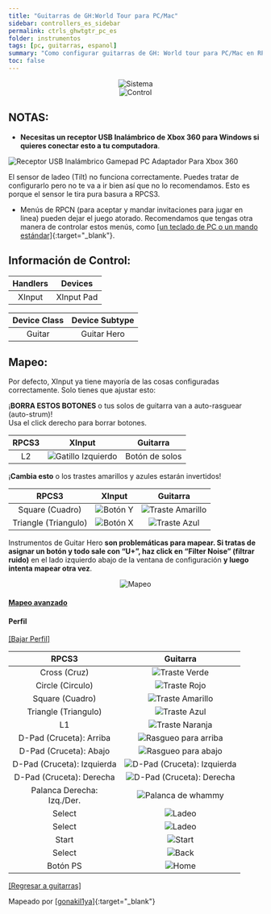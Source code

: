 ```yaml
---
title: "Guitarras de GH:World Tour para PC/Mac"
sidebar: controllers_es_sidebar
permalink: ctrls_ghwtgtr_pc_es
folder: instrumentos
tags: [pc, guitarras, espanol]
summary: "Como configurar guitarras de GH: World tour para PC/Mac en RPCS3."
toc: false
---
```


<div align="center"> <img src="https://carlmylo.github.io/docu-rpcs3/images/instruments/plat/360.png" alt="Sistema" title="Sistema"></div>

<div align="center"> <img src="https://carlmylo.github.io/docu-rpcs3/images/instruments/cont/ghgtrscontroller.png" alt="Control" title="Control"></div>

## NOTAS:

* **Necesitas un receptor USB Inalámbrico de Xbox 360 para Windows si quieres conectar esto a tu computadora**.

![Receptor USB Inalámbrico Gamepad PC Adaptador Para Xbox 360](https://carlmylo.github.io/docu-rpcs3/images/btns/ctrls/360/receiver.png "Receptor USB Inalámbrico Gamepad PC Adaptador Para Xbox 360")

El sensor de ladeo (Tilt) no funciona correctamente. Puedes tratar de configurarlo pero no te va a ir bien así que no lo recomendamos. Esto es porque el sensor le tira pura basura a RPCS3.
* Menús de RPCN (para aceptar y mandar invitaciones para jugar en linea) pueden dejar el juego atorado. Recomendamos que tengas otra manera de controlar estos menús, como [[un teclado de PC o un mando estándar]](https://carlmylo.github.io/docu-rpcs3/ctrls_pads_es){:target="_blank"}.

## Información de Control:

| Handlers | Devices |
|:------------------:|:---------------------:|
| XInput | XInput Pad |

| Device Class | Device Subtype |
|:------------------:|:---------------------:|
| Guitar | Guitar Hero |

## Mapeo:

Por defecto, XInput ya tiene mayoría de las cosas configuradas correctamente. Solo tienes que ajustar esto:

¡**BORRA ESTOS BOTONES** o tus solos de guitarra van a auto-rasguear (auto-strum)!  
Usa el click derecho para borrar botones.

| **RPCS3** | **XInput** | **Guitarra** |
|:--------:|:-----------:|:-----------:|
| L2 | ![Gatillo Izquierdo](https://carlmylo.github.io/docu-rpcs3/images/btns/ctrls/360/lt.png "Gatillo Izquierdo") | Botón de solos |

¡**Cambia esto** o los trastes amarillos y azules estarán invertidos!

| **RPCS3** | **XInput** | **Guitarra** |
|:--------:|:-----------:|:-----------:|
| Square (Cuadro) | ![Botón Y](https://carlmylo.github.io/docu-rpcs3/images/btns/ctrls/360/y.png "Botón Y") | ![Traste Amarillo](https://carlmylo.github.io/docu-rpcs3/images/btns/gtrs/yf.png "Traste Amarillo") | 
| Triangle (Triangulo) | ![Botón X](https://carlmylo.github.io/docu-rpcs3/images/btns/ctrls/360/x.png "Botón X") | ![Traste Azul](https://carlmylo.github.io/docu-rpcs3/images/btns/gtrs/bf.png "Traste Azul") |

Instrumentos de Guitar Hero **son problemáticas para mapear. Si tratas de asignar un botón y todo sale con “U+”, haz click en “Filter Noise” (filtrar ruido)** en el lado izquierdo abajo de la ventana de configuración **y luego intenta mapear otra vez**.

<div align="center"> <img src="https://carlmylo.github.io/docu-rpcs3/images/instruments/maps/gtr360ghmapping.png" alt="Mapeo" title="Mapeo"></div>

<div class="panel-group" id="accordion">
                    <div class="panel panel-default">
                        <div class="panel-heading">
                            <h4 class="panel-title">
                                <a class="noCrossRef accordion-toggle" data-toggle="collapse" data-parent="#accordion" href="#mapeo-avanzado">Mapeo avanzado</a>
                            </h4>
                        </div>
                        <div id="mapeo-avanzado" class="panel-collapse collapse noCrossRef">
                            <div class="panel-body">
<h4 id="profile">Perfil</h4>
<p><a href="https://github.com/carlmylo/docu-rpcs3/raw/gh-pages/downloads/instrument-repo/Xbox%20360%20Guitar%20Hero%20Guitar.7z" target="_blank">[Bajar Perfil]</a></p>

<table>
<thead>
<tr>
<th align="center"><strong>RPCS3</strong></th>
<th align="center"><strong>Guitarra</strong></th>
</tr>
</thead>
<tbody>
<tr>
<td align="center">Cross (Cruz)</td>
<td align="center"><img src="https://carlmylo.github.io/docu-rpcs3/images/btns/gtrs/gf.png" alt="Traste Verde" title="Traste Verde"></td>
</tr>
<tr>
<td align="center">Circle (Circulo)</td>
<td align="center"><img src="https://carlmylo.github.io/docu-rpcs3/images/btns/gtrs/rf.png" alt="Traste Rojo" title="Traste Rojo"></td>
</tr>
<tr>
<td align="center">Square (Cuadro)</td>
<td align="center"><img src="https://carlmylo.github.io/docu-rpcs3/images/btns/gtrs/yf.png" alt="Traste Amarillo" title="Traste Amarillo"></td>
</tr>
<tr>
<td align="center">Triangle (Triangulo)</td>
<td align="center"><img src="https://carlmylo.github.io/docu-rpcs3/images/btns/gtrs/bf.png" alt="Traste Azul" title="Traste Azul"></td>
</tr>
<tr>
<td align="center">L1</td>
<td align="center"><img src="https://carlmylo.github.io/docu-rpcs3/images/btns/gtrs/of.png" alt="Traste Naranja" title="Traste Naranja"></td>
</tr>
<tr>
<td align="center">D-Pad (Cruceta): Arriba</td>
<td align="center"><img src="https://carlmylo.github.io/docu-rpcs3/images/btns/gtrs/sbu.png" alt="Rasgueo para arriba" title="Rasgueo para arriba"></td>
</tr>
<tr>
<td align="center">D-Pad (Cruceta): Abajo</td>
<td align="center"><img src="https://carlmylo.github.io/docu-rpcs3/images/btns/gtrs/sbd.png" alt="Rasgueo para abajo" title="Rasgueo para abajo"></td>
</tr>
<tr>
<td align="center">D-Pad (Cruceta): Izquierda</td>
<td align="center"><img src="https://carlmylo.github.io/docu-rpcs3/images/btns/gtrs/dpl.png" alt="D-Pad (Cruceta): Izquierda" title="D-Pad (Cruceta): Izquierda"></td>
</tr>
<tr>
<td align="center">D-Pad (Cruceta): Derecha</td>
<td align="center"><img src="https://carlmylo.github.io/docu-rpcs3/images/btns/gtrs/dpr.png" alt="D-Pad (Cruceta): Derecha" title="D-Pad (Cruceta): Derecha"></td>
</tr>
<tr>
<td align="center">Palanca Derecha: <br> Izq./Der.</td>
<td align="center"><img src="https://carlmylo.github.io/docu-rpcs3/images/btns/gtrs/wb.png" alt="Palanca de whammy" title="Palanca de whammy"></td>
</tr>
<tr>
<td align="center">Select</td>
<td align="center"><img src="https://carlmylo.github.io/docu-rpcs3/images/btns/gtrs/ts.png" alt="Ladeo" title="Ladeo Vertical"></td>
</tr>
<tr>
<td align="center">Select</td>
<td align="center"><img src="https://carlmylo.github.io/docu-rpcs3/images/btns/gtrs/ts.png" alt="Ladeo" title="Ladeo Horizontal"></td>
</tr>
<tr>
<td align="center">Start</td>
<td align="center"><img src="https://carlmylo.github.io/docu-rpcs3/images/btns/ctrls/360/start.png" alt="Start" title="Start"></td>
</tr>
<tr>
<td align="center">Select</td>
<td align="center"><img src="https://carlmylo.github.io/docu-rpcs3/images/btns/ctrls/360/back.png" alt="Back" title="Back"></td>
</tr>
<tr>
<td align="center">Botón PS</td>
<td align="center"><img src="https://carlmylo.github.io/docu-rpcs3/images/btns/ctrls/360/home.png" alt="Home" title="Home"></td>
</tr>
</tbody>
</table>
                            </div>
                        </div>
                    </div>
                    <!-- /.panel -->
</div>
<!-- /.panel-group -->

[[Regresar a guitarras]](https://carlmylo.github.io/docu-rpcs3/ctrls_guitar_es)

Mapeado por [[gonakil1ya]](https://linktr.ee/Gonakil1ya){:target="_blank"}